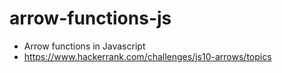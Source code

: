 # arrow-functions-js
- Arrow functions in Javascript
- https://www.hackerrank.com/challenges/js10-arrows/topics
